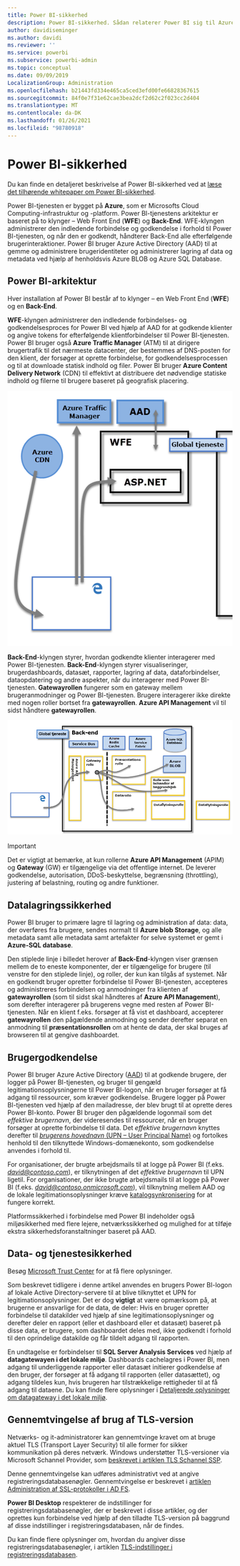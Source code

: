 ```yaml
---
title: Power BI-sikkerhed
description: Power BI-sikkerhed. Sådan relaterer Power BI sig til Azure Active Directory og andre Azure-tjenester. Dette emne indeholder også et link til en hvidbog, der går mere i dybden.
author: davidiseminger
ms.author: davidi
ms.reviewer: ''
ms.service: powerbi
ms.subservice: powerbi-admin
ms.topic: conceptual
ms.date: 09/09/2019
LocalizationGroup: Administration
ms.openlocfilehash: b21443fd334e465ca5ced3efd00fe66828367615
ms.sourcegitcommit: 84f0e7f31e62cae3bea2dcf2d62c2f023cc2d404
ms.translationtype: MT
ms.contentlocale: da-DK
ms.lasthandoff: 01/26/2021
ms.locfileid: "98780918"
---
```

# <a name="power-bi-security"></a>Power BI-sikkerhed

Du kan finde en detaljeret beskrivelse af Power BI-sikkerhed ved at [læse det tilhørende whitepaper om Power BI-sikkerhed](../guidance/whitepaper-powerbi-security.md).

Power BI-tjenesten er bygget på **Azure**, som er Microsofts Cloud Computing-infrastruktur og -platform. Power BI-tjenestens arkitektur er baseret på to klynger – Web Front End (**WFE**) og **Back-End**. WFE-klyngen administrerer den indledende forbindelse og godkendelse i forhold til Power BI-tjenesten, og når den er godkendt, håndterer Back-End alle efterfølgende brugerinteraktioner. Power BI bruger Azure Active Directory (AAD) til at gemme og administrere brugeridentiteter og administrerer lagring af data og metadata ved hjælp af henholdsvis Azure BLOB og Azure SQL Database.

## <a name="power-bi-architecture"></a>Power BI-arkitektur

Hver installation af Power BI består af to klynger – en Web Front End (**WFE**) og en **Back-End**.

**WFE**-klyngen administrerer den indledende forbindelses- og godkendelsesproces for Power BI ved hjælp af AAD for at godkende klienter og angive tokens for efterfølgende klientforbindelser til Power BI-tjenesten. Power BI bruger også **Azure Traffic Manager** (ATM) til at dirigere brugertrafik til det nærmeste datacenter, der bestemmes af DNS-posten for den klient, der forsøger at oprette forbindelse, for godkendelsesprocessen og til at downloade statisk indhold og filer. Power BI bruger **Azure Content Delivery Network** (CDN) til effektivt at distribuere det nødvendige statiske indhold og filerne til brugere baseret på geografisk placering.

![Diagram, der viser Power BI-arkitekturen for webfrontend-klyngen.](media/service-admin-power-bi-security/pbi_security_v2_wfe.png)

**Back-End**-klyngen styrer, hvordan godkendte klienter interagerer med Power BI-tjenesten. **Back-End**-klyngen styrer visualiseringer, brugerdashboards, datasæt, rapporter, lagring af data, dataforbindelser, dataopdatering og andre aspekter, når du interagerer med Power BI-tjenesten. **Gatewayrollen** fungerer som en gateway mellem brugeranmodninger og Power BI-tjenesten. Brugere interagerer ikke direkte med nogen roller bortset fra **gatewayrollen**. **Azure API Management** vil til sidst håndtere **gatewayrollen**.

![Diagram, der viser Power BI-arkitekturen for webbackend-klyngen.](media/service-admin-power-bi-security/pbi_security_v2_backend_updated.png)

> [!IMPORTANT]
> Det er vigtigt at bemærke, at kun rollerne **Azure API Management** (APIM) og **Gateway** (GW) er tilgængelige via det offentlige internet. De leverer godkendelse, autorisation, DDoS-beskyttelse, begrænsning (throttling), justering af belastning, routing og andre funktioner.

## <a name="data-storage-security"></a>Datalagringssikkerhed

Power BI bruger to primære lagre til lagring og administration af data: data, der overføres fra brugere, sendes normalt til **Azure blob Storage**, og alle metadata samt alle metadata samt artefakter for selve systemet er gemt i **Azure-SQL database**.

Den stiplede linje i billedet herover af **Back-End**-klyngen viser grænsen mellem de to eneste komponenter, der er tilgængelige for brugere (til venstre for den stiplede linje), og roller, der kun kan tilgås af systemet. Når en godkendt bruger opretter forbindelse til Power BI-tjenesten, accepteres og administreres forbindelsen og anmodninger fra klienten af **gatewayrollen** (som til sidst skal håndteres af **Azure API Management**), som derefter interagerer på brugerens vegne med resten af Power BI-tjenesten. Når en klient f.eks. forsøger at få vist et dashboard, accepterer **gatewayrollen** den pågældende anmodning og sender derefter separat en anmodning til **præsentationsrollen** om at hente de data, der skal bruges af browseren til at gengive dashboardet.

## <a name="user-authentication"></a>Brugergodkendelse

Power BI bruger Azure Active Directory ([AAD](https://azure.microsoft.com/services/active-directory/)) til at godkende brugere, der logger på Power BI-tjenesten, og bruger til gengæld legitimationsoplysningerne til Power BI-logon, når en bruger forsøger at få adgang til ressourcer, som kræver godkendelse. Brugere logger på Power BI-tjenesten ved hjælp af den mailadresse, der blev brugt til at oprette deres Power BI-konto. Power BI bruger den pågældende logonmail som det *effektive brugernavn*, der videresendes til ressourcer, når en bruger forsøger at oprette forbindelse til data. Det *effektive brugernavn* knyttes derefter til [*brugerens hovednavn* (UPN – User Principal Name)](/windows/win32/secauthn/user-name-formats) og fortolkes henhold til den tilknyttede Windows-domænekonto, som godkendelse anvendes i forhold til.

For organisationer, der brugte arbejdsmails til at logge på Power BI (f.eks. <em>david@contoso.com</em>), er tilknytningen af det *effektive brugernavn* til UPN ligetil. For organisationer, der ikke brugte arbejdsmails til at logge på Power BI (f.eks. <em>david@contoso.onmicrosoft.com</em>), vil tilknytning mellem AAD og de lokale legitimationsoplysninger kræve [katalogsynkronisering](/azure/active-directory-domain-services/synchronization) for at fungere korrekt.

Platformssikkerhed i forbindelse med Power BI indeholder også miljøsikkerhed med flere lejere, netværkssikkerhed og mulighed for at tilføje ekstra sikkerhedsforanstaltninger baseret på AAD.

## <a name="data-and-service-security"></a>Data- og tjenestesikkerhed

Besøg [Microsoft Trust Center](https://www.microsoft.com/trust-center/product-overview) for at få flere oplysninger.

Som beskrevet tidligere i denne artikel anvendes en brugers Power BI-logon af lokale Active Directory-servere til at blive tilknyttet et UPN for legitimationsoplysninger. Det er dog **vigtigt** at være opmærksom på, at brugerne er ansvarlige for de data, de deler: Hvis en bruger opretter forbindelse til datakilder ved hjælp af sine legitimationsoplysninger og derefter deler en rapport (eller et dashboard eller et datasæt) baseret på disse data, er brugere, som dashboardet deles med, ikke godkendt i forhold til den oprindelige datakilde og får tildelt adgang til rapporten.

En undtagelse er forbindelser til **SQL Server Analysis Services** ved hjælp af **datagatewayen i det lokale miljø**. Dashboards cachelagres i Power BI, men adgang til underliggende rapporter eller datasæt initierer godkendelse af den bruger, der forsøger at få adgang til rapporten (eller datasættet), og adgang tildeles kun, hvis brugeren har tilstrækkelige rettigheder til at få adgang til dataene. Du kan finde flere oplysninger i [Detaljerede oplysninger om datagateway i det lokale miljø](../connect-data/service-gateway-onprem-indepth.md).

## <a name="enforcing-tls-version-usage"></a>Gennemtvingelse af brug af TLS-version

Netværks- og it-administratorer kan gennemtvinge kravet om at bruge aktuel TLS (Transport Layer Security) til alle former for sikker kommunikation på deres netværk. Windows understøtter TLS-versioner via Microsoft Schannel Provider, som [beskrevet i artiklen TLS Schannel SSP](/windows/desktop/SecAuthN/protocols-in-tls-ssl--schannel-ssp-).

Denne gennemtvingelse kan udføres administrativt ved at angive registreringsdatabasenøgler. Gennemtvingelse er beskrevet i [artiklen Administration af SSL-protokoller i AD FS](/windows-server/identity/ad-fs/operations/manage-ssl-protocols-in-ad-fs). 

**Power BI Desktop** respekterer de indstillinger for registreringsdatabasenøgler, der er beskrevet i disse artikler, og der oprettes kun forbindelse ved hjælp af den tilladte TLS-version på baggrund af disse indstillinger i registreringsdatabasen, når de findes.

Du kan finde flere oplysninger om, hvordan du angiver disse registreringsdatabasenøgler, i artiklen [TLS-indstillinger i registreringsdatabasen](/windows-server/security/tls/tls-registry-settings).
